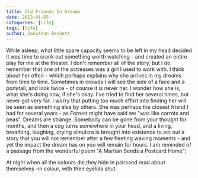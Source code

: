 ```yaml
---
title: Old Friends In Dreams
date: 2013-01-05
categories: [life]
tags: [life]
author: Jonathan Beckett
---
```


While asleep, what little spare capacity seems to be left in my head decided it was time to crank out something worth watching - and created an entire play for me at the theater. I don't remember all of the story, but I do remember that one of the actresses was a girl I used to work with. I think about her often - which perhaps explains why she arrives in my dreams from time to time. Sometimes in crowds I will see the side of a face and a ponytail, and look twice - of course it is never her. I wonder how she is, what she's doing now, if she's okay. I've tried to find her several times, but never got very far. I worry that putting too much effort into finding her will be seen as something else by others. She was perhaps the closest friend I had for several years - as Forrest might have said we "was like carrots and peas". Dreams are strange. Somebody can be gone from your thought for months, and then a cog turns somewhere in your head, and a living, breathing, laughing, crying simulcra is brought into existence to act out a story that you will not remember after a few fleeting waking moments - and yet the impact the dream has on you will remain for hours. I am reminded of a passage from the wonderful poem "A Martian Sends a Postcard Home";

At night when all the colours die,they hide in pairsand read about themselves -in colour, with their eyelids shut.